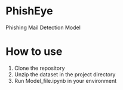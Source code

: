 # PhishEye
Phishing Mail Detection Model

# How to use
1. Clone the repository
2. Unzip the dataset in the project directory
3. Run Model_file.ipynb in your environment
